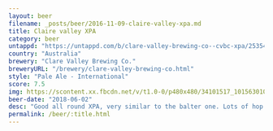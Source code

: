 ```yaml
---
layout: beer
filename: _posts/beer/2016-11-09-claire-valley-xpa.md
title: Claire valley XPA
category: beer
untappd: "https://untappd.com/b/clare-valley-brewing-co--cvbc-xpa/2535445"
country: "Australia"
brewery: "Clare Valley Brewing Co."
breweryURL: "/brewery/clare-valley-brewing-co.html"
style: "Pale Ale - International"
score: 7.5
img: https://scontent.xx.fbcdn.net/v/t1.0-0/p480x480/34101517_10156301081898745_4493705487304359936_n.jpg?_nc_cat=103&_nc_ht=scontent.xx&oh=fd59e6137d2577b0aa52ab6d8f971f28&oe=5D71C587
beer-date: "2018-06-02"
desc: "Good all round XPA, very similar to the balter one. Lots of hop aroma and a mild taste"
permalink: /beer/:title.html
---
```

